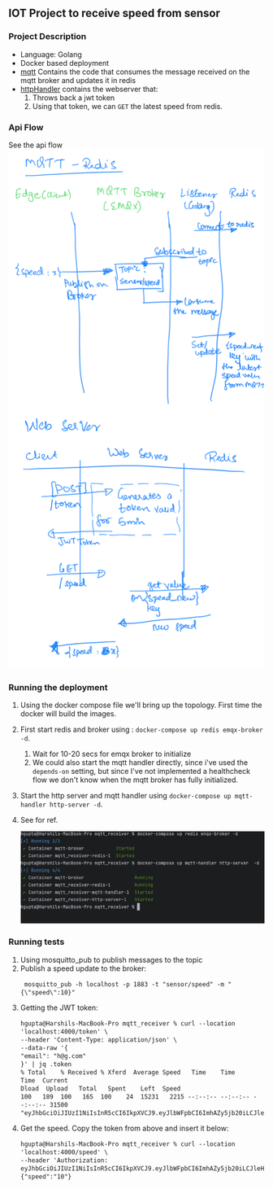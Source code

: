 ## IOT Project to receive speed from sensor

### Project Description

- Language: Golang
- Docker based deployment
- [mqtt](./mqtt) Contains the code that consumes the message received on the mqtt broker and updates it in redis
- [httpHandler](./httpHandler) contains the webserver that:
  1. Throws back a jwt token
  2. Using that token, we can `GET` the latest speed from redis.

### Api Flow

See the api flow ![here](./images/api_flow.png)

### Running the deployment
1. Using the docker compose file we'll bring up the topology. First time the docker will build the images.
2. First start redis and broker using : `docker-compose up redis emqx-broker -d`.
   1. Wait for 10-20 secs for emqx broker to initialize
   2. We could also start the mqtt handler directly, since i've used the `depends-on` setting, 
   but since I've not implemented a healthcheck flow we don't know when the mqtt broker has fully initialized.
3. Start the http server and mqtt handler using `docker-compose up mqtt-handler http-server -d`.
4. See for ref. 

    ![this](./images/dc_start_flow.png)  

### Running tests
1. Using mosquitto_pub to publish messages to the topic
2. Publish a speed update to the broker: 
    ```shell
     mosquitto_pub -h localhost -p 1883 -t "sensor/speed" -m "{\"speed\":10}"
    ```
3. Getting the JWT token:
    ```shell
    hgupta@Harshils-MacBook-Pro mqtt_receiver % curl --location 'localhost:4000/token' \                                                                                      
    --header 'Content-Type: application/json' \
    --data-raw '{
    "email": "h@g.com"
    }' | jq .token
    % Total    % Received % Xferd  Average Speed   Time    Time     Time  Current
    Dload  Upload   Total   Spent    Left  Speed
    100   189  100   165  100    24  15231   2215 --:--:-- --:--:-- --:--:-- 31500
    "eyJhbGciOiJIUzI1NiIsInR5cCI6IkpXVCJ9.eyJlbWFpbCI6ImhAZy5jb20iLCJleHAiOjE3MDExNjcxNjMsImlhdCI6MTcwMTE2Njg2M30.S9hZwqqzFSl5Z8QOVeAjA68Di_vd7fDqTkgnS7nxgsE"
    ```
4. Get the speed. Copy the token from above and insert it below:
    ```shell
    hgupta@Harshils-MacBook-Pro mqtt_receiver % curl --location 'localhost:4000/speed' \
    --header 'Authorization: eyJhbGciOiJIUzI1NiIsInR5cCI6IkpXVCJ9.eyJlbWFpbCI6ImhAZy5jb20iLCJleHAiOjE3MDExNjcxNjMsImlhdCI6MTcwMTE2Njg2M30.S9hZwqqzFSl5Z8QOVeAjA68Di_vd7fDqTkgnS7nxgsE'
    {"speed":"10"}

    ```
